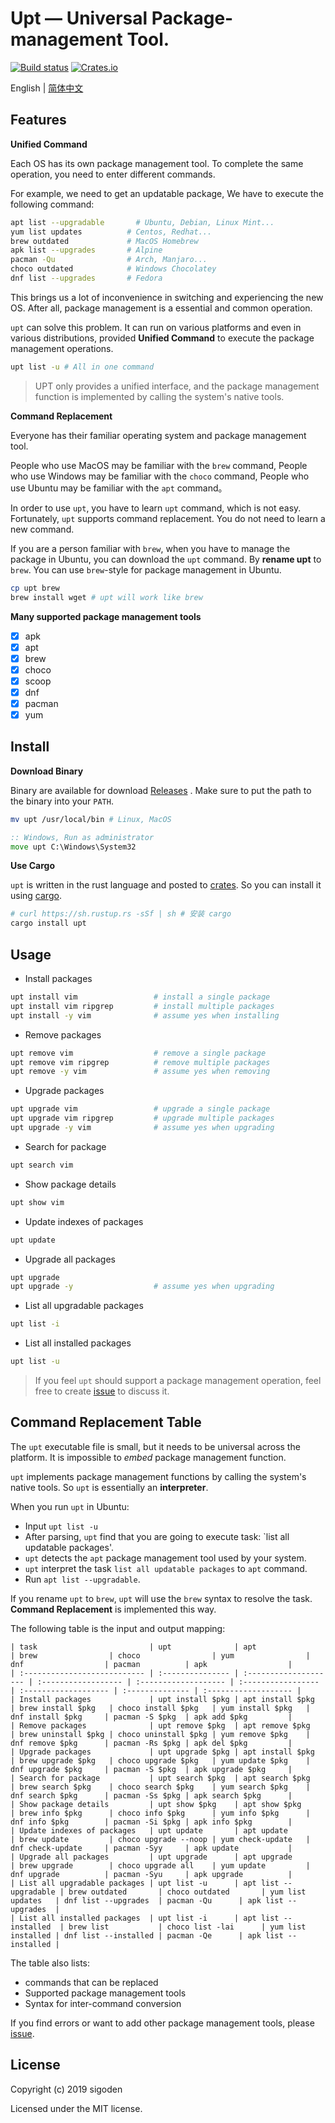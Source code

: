 # Upt — **U**niversal **P**ackage-management **T**ool.

[![Build status](https://github.com/sigoden/upt/workflows/CI/badge.svg)](https://github.com/sigoden/upt/actions)
[![Crates.io](https://img.shields.io/crates/v/upt.svg)](https://crates.io/crates/upt)

English | [简体中文](./README-zh_CN.md)

## Features

**Unified Command**

Each OS has its own package management tool. To complete the same operation, you need to enter different commands.

For example, we need to get an updatable package, We have to execute the following command:

```sh
apt list --upgradable       # Ubuntu, Debian, Linux Mint...
yum list updates          # Centos, Redhat...
brew outdated             # MacOS Homebrew
apk list --upgrades       # Alpine
pacman -Qu                # Arch, Manjaro...
choco outdated            # Windows Chocolatey
dnf list --upgrades       # Fedora
```

This brings us a lot of inconvenience in switching and experiencing the new OS. After all, package management is a essential and common operation.

`upt` can solve this problem. It can run on various platforms and even in various distributions, provided **Unified Command** to execute the package management operations.

```sh
upt list -u # All in one command
```

> UPT only provides a unified interface, and the package management function is implemented by calling the system's native tools.


**Command Replacement**

Everyone has their familiar operating system and package management tool.

People who use MacOS may be familiar with the `brew` command, People who use Windows may be familiar with the `choco` command, People who use Ubuntu may be familiar with the `apt` command。

In order to use `upt`, you have to learn `upt` command, which is not easy. Fortunately, `upt` supports command replacement. You do not need to learn a new command.

If you are a person familiar with `brew`, when you have to manage the package in Ubuntu, you can download the `upt` command. By **rename upt** to `brew`. You can use `brew`-style for package management in Ubuntu.

```sh
cp upt brew
brew install wget # upt will work like brew
```

**Many supported package management tools**

- [x] apk
- [x] apt
- [x] brew
- [x] choco
- [x] scoop
- [x] dnf
- [x] pacman
- [x] yum

## Install

**Download Binary**

Binary are available for download [Releases](https://github.com/sigoden/upt/releases) . Make sure to put the path to the binary into your `PATH`.

```sh
mv upt /usr/local/bin # Linux, MacOS
```

```bat
:: Windows, Run as administrator
move upt C:\Windows\System32
```

**Use Cargo**

`upt` is written in the rust language and posted to [crates](https://crates.io/crates/upt). So you can install it using [cargo](https://doc.rust-lang.org/stable/cargo/).

```sh
# curl https://sh.rustup.rs -sSf | sh # 安装 cargo
cargo install upt
```

## Usage

- Install packages

```sh
upt install vim                 # install a single package
upt install vim ripgrep         # install multiple packages
upt install -y vim              # assume yes when installing
```

- Remove packages

```sh
upt remove vim                  # remove a single package
upt remove vim ripgrep          # remove multiple packages
upt remove -y vim               # assume yes when removing
```

- Upgrade packages

```sh
upt upgrade vim                 # upgrade a single package
upt upgrade vim ripgrep         # upgrade multiple packages
upt upgrade -y vim              # assume yes when upgrading
```

- Search for package

```sh
upt search vim
```

- Show package details

```sh
upt show vim
```

- Update indexes of packages

```sh
upt update
```

- Upgrade all packages

```sh
upt upgrade
upt upgrade -y                  # assume yes when upgrading
```

- List all upgradable packages

```sh
upt list -i
```

- List all installed packages

```sh
upt list -u
```
> If you feel `upt` should support a package management operation, feel free to create [issue](https://github.com/sigoden/upt/issues/new) to discuss it.

## Command Replacement Table

The `upt` executable file is small, but it needs to be universal across the platform. It is impossible to *embed* package management function.

`upt` implements package management functions by calling the system's native tools. So `upt` is essentially an **interpreter**.

When you run `upt` in Ubuntu:

 - Input `upt list -u`
 - After parsing, `upt` find that you are going to execute task: `list all updatable packages'.
 - `upt` detects the `apt` package management tool used by your system.
 - `upt` interpret the task `list all updatable packages` to `apt` command.
 - Run `apt list --upgradable`.

If you rename `upt` to `brew`, `upt` will use the `brew` syntax to resolve the task. **Command Replacement** is implemented this way.

The following table is the input and output mapping:

```
| task                         | upt              | apt                   | brew                | choco                | yum                | dnf                  | pacman          | apk                  |
| :--------------------------- | :--------------- | :-------------------- | :------------------ | :------------------- | :----------------- | :------------------- | :-------------- | :------------------- |
| Install packages             | upt install $pkg | apt install $pkg      | brew install $pkg   | choco install $pkg   | yum install $pkg   | dnf install $pkg     | pacman -S $pkg  | apk add $pkg         |
| Remove packages              | upt remove $pkg  | apt remove $pkg       | brew uninstall $pkg | choco uninstall $pkg | yum remove $pkg    | dnf remove $pkg      | pacman -Rs $pkg | apk del $pkg         |
| Upgrade packages             | upt upgrade $pkg | apt install $pkg      | brew upgrade $pkg   | choco upgrade $pkg   | yum update $pkg    | dnf upgrade $pkg     | pacman -S $pkg  | apk upgrade $pkg     |
| Search for package           | upt search $pkg  | apt search $pkg       | brew search $pkg    | choco search $pkg    | yum search $pkg    | dnf search $pkg      | pacman -Ss $pkg | apk search $pkg      |
| Show package details         | upt show $pkg    | apt show $pkg         | brew info $pkg      | choco info $pkg      | yum info $pkg      | dnf info $pkg        | pacman -Si $pkg | apk info $pkg        |
| Update indexes of packages   | upt update       | apt update            | brew update         | choco upgrade --noop | yum check-update   | dnf check-update     | pacman -Syy     | apk update           |
| Upgrade all packages         | upt upgrade      | apt upgrade           | brew upgrade        | choco upgrade all    | yum update         | dnf upgrade          | pacman -Syu     | apk upgrade          |
| List all upgradable packages | upt list -u      | apt list --upgradable | brew outdated       | choco outdated       | yum list updates   | dnf list --upgrades  | pacman -Qu      | apk list --upgrades  |
| List all installed packages  | upt list -i      | apt list --installed  | brew list           | choco list -lai      | yum list installed | dnf list --installed | pacman -Qe      | apk list --installed |
```

The table also lists:

  - commands that can be replaced
  - Supported package management tools
  - Syntax for inter-command conversion

If you find errors or want to add other package management tools, please [issue](https://github.com/sigoden/upt/issues/new).

## License


Copyright (c) 2019 sigoden

Licensed under the MIT license.
